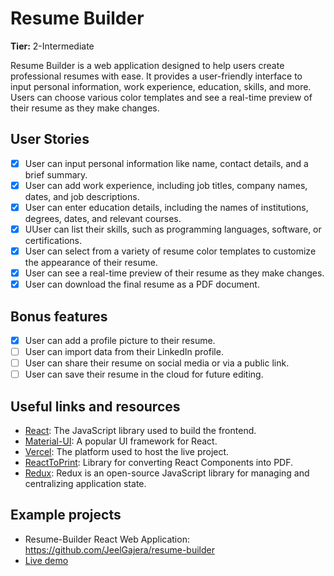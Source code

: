# Resume Builder

**Tier:** 2-Intermediate

Resume Builder is a web application designed to help users create professional resumes with ease. It provides a user-friendly interface to input personal information, work experience, education, skills, and more. Users can choose various color templates and see a real-time preview of their resume as they make changes.

## User Stories

-   [x] User can input personal information like name, contact details, and a brief summary.
-   [x] User can add work experience, including job titles, company names, dates, and job descriptions.
-   [x] User can enter education details, including the names of institutions, degrees, dates, and relevant courses.
-   [x] UUser can list their skills, such as programming languages, software, or certifications.
-   [x] User can select from a variety of resume color templates to customize the appearance of their resume.
-   [x] User can see a real-time preview of their resume as they make changes.
-   [x] User can download the final resume as a PDF document.

## Bonus features

-   [x] User can add a profile picture to their resume.
-   [ ] User can import data from their LinkedIn profile.
-   [ ] User can share their resume on social media or via a public link.
-   [ ] User can save their resume in the cloud for future editing.

## Useful links and resources

-   [React](https://reactjs.org/): The JavaScript library used to build the frontend.
-   [Material-UI](https://material-ui.com/): A popular UI framework for React.
-   [Vercel](https://vercel.com/): The platform used to host the live project.
-   [ReactToPrint](https://www.npmjs.com/package/react-to-print): Library for converting React Components into PDF.
-   [Redux](https://redux.js.org/): Redux is an open-source JavaScript library for managing and centralizing application state.
## Example projects

-   Resume-Builder React Web Application: https://github.com/JeelGajera/resume-builder
-   [Live demo](https://resume-builder-32.vercel.app/)
